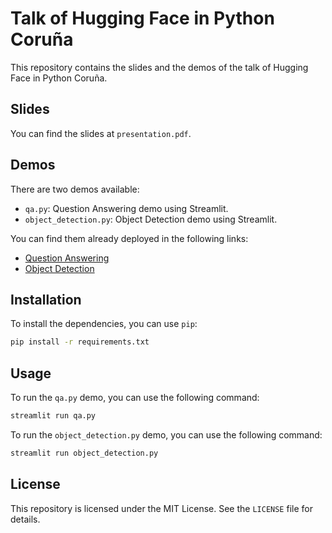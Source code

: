 # Talk of Hugging Face in Python Coruña

This repository contains the slides and the demos of the talk of Hugging Face in Python Coruña.

## Slides

You can find the slides at `presentation.pdf`.

## Demos

There are two demos available:

- `qa.py`: Question Answering demo using Streamlit.
- `object_detection.py`: Object Detection demo using Streamlit.

You can find them already deployed in the following links:

- [Question Answering](https://talk-huggingface-question-and-answers.streamlit.app)
- [Object Detection](https://talk-huggingface-object-detection.streamlit.app)

## Installation

To install the dependencies, you can use `pip`:

```bash
pip install -r requirements.txt
```

## Usage

To run the `qa.py` demo, you can use the following command:

```bash
streamlit run qa.py
```

To run the `object_detection.py` demo, you can use the following command:

```bash
streamlit run object_detection.py
```

## License

This repository is licensed under the MIT License. See the `LICENSE` file for details.
